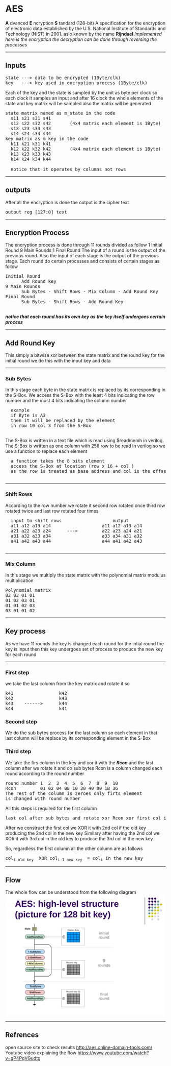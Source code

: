 # AES
**A** dvanced **E** ncryption **S** tandard (128-bit)
A specification for the encryption of electronic data established by the U.S. National Institute of Standards and Technology (NIST) in 2001.
aslo known by the name **Rijndael** 
*Implemented here is the encryption the decryption can be done through reversing the processes*
___
## Inputs

<pre>state ---> data to be encrypted (1Byte/clk)
key   ---> key used in encryption process (1Byte/clk)
</pre>
Each of the key and the state is sampled by the unit as byte per clock
so each clock it samples an input and after 16 clock the whole elements of the state and key matrix will be sampled also the matrix will be generated
<pre>
state matrix named as m_state in the code
  s11 s21 s31 s41
  s12 s22 s32 s42		(4x4 matrix each element is 1Byte)
  s13 s23 s33 s43
  s14 s24 s34 s44
key matrix as m_key in the code
  k11 k21 k31 k41
  k12 k22 k32 k42		(4x4 matrix each element is 1Byte)
  k13 k23 k33 k43
  k14 k24 k34 k44
  
  notice that it operates by columns not rows </pre>
  ___
  ## outputs 
  After all the encryption is done the output is the cipher text
  <pre>output reg [127:0] text</pre>
  ___
  ## Encryption Process
  The encryption process is done through 11 rounds divided as follow
  1 Initial Round
  9 Main Rounds
  1 Final Round
  The input of a round is the output of the previous round.
  Also the input of each stage is the output of the previous stage.
  Each round do certain processes and consists of certain stages as follow
  <pre>
Initial Round
	  Add Round key
9 Main Rounds
	  Sub Bytes - Shift Rows - Mix Column - Add Round Key
Final Round  
	  Sub Bytes - Shift Rows - Add Round Key
  </pre>
  ***notice that each round has its own key as the key itself undergoes certain process***
  ___
  ## Add Round Key
  This simply a bitwise xor between the state matrix and the round key for the initial round we do this with the input key and data
  ___
  ### Sub Bytes
  In this stage each byte in the state matrix is replaced by its corresponding in the S-Box.
  We access the S-Box with the least 4 bits indicating the row number and the most 4 bits indicating the column number
  <pre>
  example
  if Byte is A3
  then it will be replaced by the element 
  in row 10 col 3 from the S-Box
  </pre>
  The S-Box is written in a text file which is read using $readmemh in verilog.
 The S-Box is written as one column with 256 row to be read in verilog so we use a function to replace each element 
  <pre>
  a function takes the 8 bits element 
  access the S-Box at location (row x 16 + col )
  as the row is treated as base address and col is the offset
  </pre>
  ___
  ### Shift Rows
  According to the row number we rotate it 
  second row rotated once
  third row rotated twice
  and last row rotated four times
  <pre>
  input to shift rows					output
  a11 a12 a13 a14    				a11 a12 a13 a14
  a21 a22 a23 a24      --->   	    a22 a23 a24 a21
  a31 a32 a33 a34					a33 a34 a31 a32
  a41 a42 a43 a44					a44 a41 a42 a43
  </pre>
  ___
  ### Mix Column
  In this stage we multiply the state matrix with the polynomial matrix modulus multiplication
  <pre>
Polynomial matrix
02 03 01 01
01 02 03 01
01 01 02 03
03 01 01 02
</pre>
___
## Key process
As we have 11 rounds the key is changed each round for the intial round the key is input then this key undergoes set of process to produce the new key for each round
___
### First step
we take the last column from the key matrix and rotate it so
<pre>
k41					k42		
k42					k43
k43    ------>		k44
k44					k41
</pre>
### Second step
We do the sub bytes process for the last column so each element in that last column will be replace by its corresponding element in the S-Box

### Third step
We take the firs column in the key and xor it with the ***Rcon*** and the last column after we rotate it and do sub bytes
Rcon is a column changed each round according to the round number
<pre>
round number 1  2  3  4  5  6  7  8  9  10
Rcon	     01 02 04 08 10 20 40 80 1B 36
The rest of the column is zeroes only firts element
is changed with round number
</pre>
All this steps is required for the first column
<pre>
last col after sub bytes and rotate xor Rcon xor first col in the key = first col in the new key
</pre>
After we construct the first col we 	XOR it with 2nd col if the old key producing the 2nd col in the new key
Similary after having the 2nd col we XOR it with 3rd col in the old key to produce the 3rd col in the new key

So, regardless the first column all the other column are as follows
<pre>
col<sub>i old key</sub>  XOR col<sub>i-1 new key </sub> = col<sub>i</sub> in the new key 
</pre> 
___
## Flow
The whole flow can be understood from the following diagram
![alt text](https://github.com/Mohamed-Ammar/AES/blob/main/Flow.jpg)
___
## Refrences 
open source site to check results
http://aes.online-domain-tools.com/ </n>
Youtube video explaining the flow 
https://www.youtube.com/watch?v=gP4PqVGudtg
